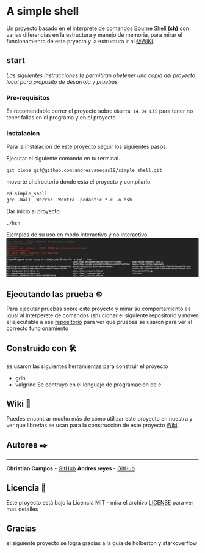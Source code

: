 # **A simple shell**
Un proyecto basado en el interprete de comandos [Bourne Shell](https://es.wikipedia.org/wiki/Bourne_Shell) **(sh)** con varias diferencias en la estructura y manejo de memoria, para mirar el funcionamiento de este pryecto y la estructura ir al [@WiKi](https://github.com/andresvanegas19/simple_shell/wiki).

## start
_Las siguientes instrucciones te permitiran obetener una copia del proyecto local para proposito de desarrolo y pruebas_

### Pre-requisitos
Es recomendable correr el proyecto sobre `Ubuntu 14.04 LTS` para tener no tener fallas en el programa y en el proyecto

### Instalacion
Para la instalacion de este proyecto seguir los siguientes pasos:

Ejecutar el siguiente comando en tu terminal.
```
git clone git@github.com:andresvanegas19/simple_shell.git
```
moverte al directorio donde esta el proyecto y compilarlo.
```
cd simple_shell
gcc -Wall -Werror -Wextra -pedantic *.c -o hsh
```
Dar inicio al proyecto
```
./hsh
```
Ejemplos de su uso en modo interactivo y no interactivo:
![Image to show how to use the project](https://github.com/andresvanegas19/simple_shell/blob/master/example_of_shell.png)
## Ejecutando las prueba ⚙️
Para ejecutar pruebas sobre este proyecto y mirar su comportamiento es igual al interperete de comandos (sh) clonar el siguiente repositorio y mover el ejecutable a ese [repositorio](https://github.com/davidgonzalezfx/bog-0120_shell_edge_cases) para ver que pruebas se usaron para ver el correcto funcionamiento

## Construido con 🛠️
se usaron las siguientes herramientas para construir el proyecto
- gdb
- valgrind
Se contruyo en el lenguaje de programacion de c

## Wiki 📖
Puedes encontrar mucho más de cómo utilizar este proyecto en nuestra y ver que librerias se usan para la construccion de este proyecto [Wiki](https://github.com/andresvanegas19/simple_shell/wiki).

## Autores ✒️
****
**Christian Campos** - [GitHub](https://github.com/ChristianCampos-55)
**Andres reyes** - [GitHub](https://github.com/andresvanegas19)


## Licencia 📄
Este proyecto está bajo la Licencia MIT - mira el archivo [LICENSE](https://github.com/andresvanegas19/simple_shell/blob/master/LICENSE) para ver mas detalles

## Gracias
el siguiente proyecto se logra gracias a la guia de holberton y starkoverflow
